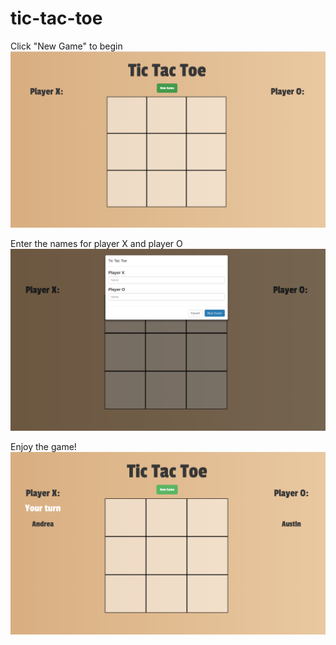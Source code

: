 # tic-tac-toe
Click "New Game" to begin
![TicTacToe](tictactoe.png)

Enter the names for player X and player O
![TicTacToe](modal.png)

Enjoy the game!
![TicTacToe](whoseturn.png)


